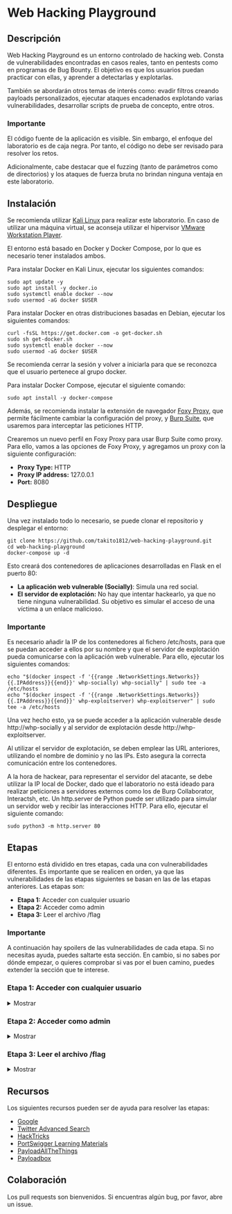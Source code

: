 # Web Hacking Playground

## Descripción

Web Hacking Playground es un entorno controlado de hacking web. Consta de vulnerabilidades encontradas en casos reales, tanto en pentests como en programas de Bug Bounty. El objetivo es que los usuarios puedan practicar con ellas, y aprender a detectarlas y explotarlas.

También se abordarán otros temas de interés como: evadir filtros creando payloads personalizados, ejecutar ataques encadenados explotando varias vulnerabilidades, desarrollar scripts de prueba de concepto, entre otros.

### Importante

El código fuente de la aplicación es visible. Sin embargo, el enfoque del laboratorio es de caja negra. Por tanto, el código no debe ser revisado para resolver los retos.

Adicionalmente, cabe destacar que el fuzzing (tanto de parámetros como de directorios) y los ataques de fuerza bruta no brindan ninguna ventaja en este laboratorio.

## Instalación

Se recomienda utilizar [Kali Linux](https://www.kali.org/get-kali/) para realizar este laboratorio. En caso de utilizar una máquina virtual, se aconseja utilizar el hipervisor [VMware Workstation Player](https://www.vmware.com/products/workstation-player/workstation-player-evaluation.html).

El entorno está basado en Docker y Docker Compose, por lo que es necesario tener instalados ambos.

Para instalar Docker en Kali Linux, ejecutar los siguientes comandos:

    sudo apt update -y
    sudo apt install -y docker.io
    sudo systemctl enable docker --now
    sudo usermod -aG docker $USER

Para instalar Docker en otras distribuciones basadas en Debian, ejecutar los siguientes comandos:

    curl -fsSL https://get.docker.com -o get-docker.sh
    sudo sh get-docker.sh
    sudo systemctl enable docker --now
    sudo usermod -aG docker $USER

Se recomienda cerrar la sesión y volver a iniciarla para que se reconozca que el usuario pertenece al grupo docker.

Para instalar Docker Compose, ejecutar el siguiente comando:

    sudo apt install -y docker-compose

Además, se recomienda instalar la extensión de navegador [Foxy Proxy](https://addons.mozilla.org/en-US/firefox/addon/foxyproxy-standard/), que permite fácilmente cambiar la configuración del proxy, y [Burp Suite](https://portswigger.net/burp/communitydownload), que usaremos para interceptar las peticiones HTTP.

Crearemos un nuevo perfil en Foxy Proxy para usar Burp Suite como proxy. Para ello, vamos a las opciones de Foxy Proxy, y agregamos un proxy con la siguiente configuración:

* **Proxy Type:** HTTP
* **Proxy IP address:** 127.0.0.1
* **Port:** 8080

## Despliegue

Una vez instalado todo lo necesario, se puede clonar el repositorio y desplegar el entorno:

    git clone https://github.com/takito1812/web-hacking-playground.git
    cd web-hacking-playground
    docker-compose up -d

Esto creará dos contenedores de aplicaciones desarrolladas en Flask en el puerto 80:

* **La aplicación web vulnerable (Socially)**: Simula una red social.
* **El servidor de explotación:** No hay que intentar hackearlo, ya que no tiene ninguna vulnerabilidad. Su objetivo es simular el acceso de una víctima a un enlace malicioso.

### Importante

Es necesario añadir la IP de los contenedores al fichero /etc/hosts, para que se puedan acceder a ellos por su nombre y que el servidor de explotación pueda comunicarse con la aplicación web vulnerable. Para ello, ejecutar los siguientes comandos:

    echo "$(docker inspect -f '{{range .NetworkSettings.Networks}}{{.IPAddress}}{{end}}' whp-socially) whp-socially" | sudo tee -a /etc/hosts
    echo "$(docker inspect -f '{{range .NetworkSettings.Networks}}{{.IPAddress}}{{end}}' whp-exploitserver) whp-exploitserver" | sudo tee -a /etc/hosts

Una vez hecho esto, ya se puede acceder a la aplicación vulnerable desde http://whp-socially y al servidor de explotación desde http://whp-exploitserver.

Al utilizar el servidor de explotación, se deben emplear las URL anteriores, utilizando el nombre de dominio y no las IPs. Esto asegura la correcta comunicación entre los contenedores.

A la hora de hackear, para representar el servidor del atacante, se debe utilizar la IP local de Docker, dado que el laboratorio no está ideado para realizar peticiones a servidores externos como los de Burp Collaborator, Interactsh, etc. Un http.server de Python puede ser utilizado para simular un servidor web y recibir las interacciones HTTP. Para ello, ejecutar el siguiente comando:

    sudo python3 -m http.server 80

## Etapas

El entorno está dividido en tres etapas, cada una con vulnerabilidades diferentes. Es importante que se realicen en orden, ya que las vulnerabilidades de las etapas siguientes se basan en las de las etapas anteriores. Las etapas son:

* **Etapa 1:** Acceder con cualquier usuario
* **Etapa 2:** Acceder como admin
* **Etapa 3:** Leer el archivo /flag

### Importante

A continuación hay spoilers de las vulnerabilidades de cada etapa. Si no necesitas ayuda, puedes saltarte esta sección. En cambio, si no sabes por dónde empezar, o quieres comprobar si vas por el buen camino, puedes extender la sección que te interese.

### Etapa 1: Acceder con cualquier usuario

<details>
<summary>Mostrar</summary>

En esta etapa, se puede robar la sesión de un usuario concreto a través de un Cross-Site Scripting (XSS), que permite ejecutar código JavaScript. Para ello, se debe conseguir que la víctima acceda a una URL en el contexto del usuario, este comportamiento se puede simular con el servidor de explotación.

Las pistas para resolver esta etapa son:

* ¿Hay algún post llamativo en la página principal?
* Hay que encadenar dos vulnerabilidades para robar la sesión. El XSS se consigue aprovechando una vulnerabilidad de Open Redirect, en la que se redirige a la víctima a una URL externa.
* El Open Redirect cuenta con algunas restricciones de seguridad. Hay que encontrar cómo saltárselas. Analiza que cadenas de texto no se permiten en la URL.
* Las cookies no son el único lugar donde se almacena la información relativa a la sesión. Revisar el código fuente de los archivos JavaScript incluidos en la aplicación puede ayudar a zanjar dudas.

</details>

### Etapa 2: Acceder como admin

<details>
<summary>Mostrar</summary>

En esta etapa, se puede generar un token que permite acceder como admin. Es un ataque típico de JSON Web Token (JWT), en el que se puede modificar el payload del token para escalar privilegios.

Las pistas para resolver esta etapa son:

* Existe un endpoint que dado un JWT, devuelve una cookie de sesión válida. Revisa el HTTP History de Burp Proxy para ver qué información se comparte entre el cliente y el servidor.

</details>

### Etapa 3: Leer el archivo /flag

<details>
<summary>Mostrar</summary>

En esta etapa, se puede leer el archivo /flag a través de una vulnerabilidad de Server Site Template Injection (SSTI). Para ello, se debe conseguir que la aplicación ejecute código Python en el servidor. Es posible llegar a ejecutar comandos de sistema en el servidor, pero no es necesario para obtener la flag.

Las pistas para resolver esta etapa son:

* La funcionalidad vulnerable se encuentra protegida por un doble factor de autenticación. Por tanto, antes de explotar el SSTI, hay que conseguir una forma de saltarse la solicitud del código OTP. Hay veces que la aplicación confía en las peticiones que se hacen desde el mismo servidor y las cabeceras HTTP juegan un papel importante en esta situación.
* El SSTI es Blind, esto quiere decir que la salida del código ejecutado en el servidor no se obtiene directamente. El módulo smtpd de Python permite crear un servidor SMTP que imprime en la salida estándar los mensajes que recibe:

    `sudo python3 -m smtpd -n -c DebuggingServer 0.0.0.0:25`

* La aplicación usa Flask, por tanto, se puede deducir que el motor de plantillas es Jinja2 porque es recomendado por la documentación oficial de Flask y es ampliamente utilizado. Se debe conseguir un payload compatible con Jinja2 para conseguir la flag final.
* El mensaje de correo electrónico cuenta con una limitación de caracteres. En Internet, se puede encontrar información sobre cómo saltarse esta limitación.

</details>

## Recursos

Los siguientes recursos pueden ser de ayuda para resolver las etapas:

* [Google](https://www.google.com/)
* [Twitter Advanced Search](https://twitter.com/search-advanced)
* [HackTricks](https://book.hacktricks.xyz/)
* [PortSwigger Learning Materials](https://portswigger.net/web-security/all-materials)
* [PayloadAllTheThings](https://github.com/swisskyrepo/PayloadsAllTheThings)
* [Payloadbox](https://github.com/payloadbox)

## Colaboración

Los pull requests son bienvenidos. Si encuentras algún bug, por favor, abre un issue.
